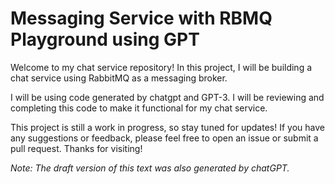 # Messaging Service with RBMQ Playground using GPT

Welcome to my chat service repository! In this project, I will be building a chat service using RabbitMQ as a messaging broker.

I will be using code generated by chatgpt and GPT-3. I will be reviewing and completing this code to make it functional for my chat service.

This project is still a work in progress, so stay tuned for updates! If you have any suggestions or feedback, please feel free to open an issue or submit a pull request. Thanks for visiting!

_Note: The draft version of this text was also generated by chatGPT._

